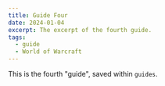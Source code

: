 ```yaml
---
title: Guide Four
date: 2024-01-04
excerpt: The excerpt of the fourth guide.
tags:
  - guide
  - World of Warcraft
---
```


This is the fourth "guide", saved within `guides`.